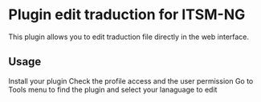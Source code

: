# Plugin edit traduction for ITSM-NG

This plugin allows you to edit traduction file directly in the web interface.

## Usage

Install your plugin
Check the profile access and the user permission
Go to Tools menu to  find the plugin and select your lanaguage to edit


